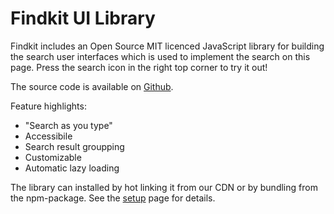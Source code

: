 # Findkit UI Library

Findkit includes an Open Source MIT licenced JavaScript library for building the
search user interfaces which is used to implement the search on this page. Press
the search icon in the right top corner to try it out!

The source code is available on
[Github](https://github.com/findkit/findkit).

Feature highlights:

- "Search as you type"
- Accessibile
- Search result groupping
- Customizable
- Automatic lazy loading

The library can installed by hot linking it from our CDN or by bundling from the
npm-package. See the [setup](/ui/setup) page for details.

